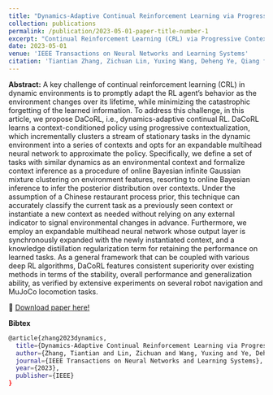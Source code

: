 ```yaml
---
title: "Dynamics-Adaptive Continual Reinforcement Learning via Progressive Contextualization"
collection: publications
permalink: /publication/2023-05-01-paper-title-number-1
excerpt: "Continual Reinforcement Learning (CRL) via Progressive Contextualization. <br/><img src='/assets/img/publication_preview/daco.jpg' width=300>"
date: 2023-05-01
venue: 'IEEE Transactions on Neural Networks and Learning Systems'
citation: 'Tiantian Zhang, Zichuan Lin, Yuxing Wang, Deheng Ye, Qiang fu, Xueqian Wang, Xiu Li, Bo Yuan'
---
```

**Abstract:** A key challenge of continual reinforcement learning (CRL) in dynamic environments is to promptly adapt the RL agent’s behavior as the environment changes over its lifetime, while minimizing the catastrophic forgetting of the learned information. To address this challenge, in this article, we propose DaCoRL, i.e., dynamics-adaptive continual RL. DaCoRL learns a context-conditioned policy using progressive contextualization, which incrementally clusters a stream of stationary tasks in the dynamic environment into a series of contexts and opts for an expandable multihead neural network to approximate the policy. Specifically, we define a set of tasks with similar dynamics as an environmental context and formalize context inference as a procedure of online Bayesian infinite Gaussian mixture clustering on environment features, resorting to online Bayesian inference to infer the posterior distribution over contexts. Under the assumption of a Chinese restaurant process prior, this technique can accurately classify the current task as a previously seen context or instantiate a new context as needed without relying on any external indicator to signal environmental changes in advance. Furthermore, we employ an expandable multihead neural network whose output layer is synchronously expanded with the newly instantiated context, and a knowledge distillation regularization term for retaining the performance on learned tasks. As a general framework that can be coupled with various deep RL algorithms, DaCoRL features consistent superiority over existing methods in terms of the stability, overall performance and generalization ability, as verified by extensive experiments on several robot navigation and MuJoCo locomotion tasks.

&#x1F4C2; [Download paper here!](https://ieeexplore.ieee.org/document/10145851)<br />

**Bibtex**<br />
```bash
@article{zhang2023dynamics,
  title={Dynamics-Adaptive Continual Reinforcement Learning via Progressive Contextualization},
  author={Zhang, Tiantian and Lin, Zichuan and Wang, Yuxing and Ye, Deheng and Fu, Qiang and Yang, Wei and Wang, Xueqian and Liang, Bin and Yuan, Bo and Li, Xiu},
  journal={IEEE Transactions on Neural Networks and Learning Systems},
  year={2023},
  publisher={IEEE}
}
```